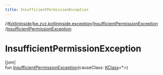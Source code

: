 ```yaml
---
title: InsufficientPermissionException
---
```

//[KotlinInside](../../../index.html)/[be.zvz.kotlininside.exception](../index.html)/[InsufficientPermissionException](index.html)/[InsufficientPermissionException](-insufficient-permission-exception.html)



# InsufficientPermissionException



[jvm]\
fun [InsufficientPermissionException](-insufficient-permission-exception.html)(causeClass: [KClass](https://kotlinlang.org/api/latest/jvm/stdlib/kotlin.reflect/-k-class/index.html)&lt;*&gt;)




